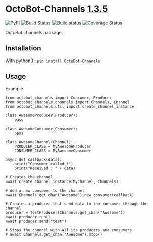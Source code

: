 # OctoBot-Channels [1.3.5](https://github.com/Drakkar-Software/OctoBot-Channels/blob/master/CHANGELOG.md)
[![PyPI](https://img.shields.io/pypi/v/OctoBot-Channels.svg)](https://pypi.python.org/pypi/OctoBot-Channels/)
[![Build Status](https://api.travis-ci.com/Drakkar-Software/OctoBot-Channels.svg?branch=master)](https://travis-ci.org/Drakkar-Software/OctoBot-Channels) 
[![Build status](https://ci.appveyor.com/api/projects/status/erg9ebvtco73x5h4?svg=true)](https://ci.appveyor.com/project/Herklos/octobot-channels)
[![Coverage Status](https://coveralls.io/repos/github/Drakkar-Software/OctoBot-Channels/badge.svg?branch=master)](https://coveralls.io/github/Drakkar-Software/OctoBot-Channels?branch=master)

OctoBot channels package.

## Installation
With python3 : `pip install OctoBot-Channels`

## Usage
Example
```
from octobot_channels import Consumer, Producer
from octobot_channels.channels import Channels, Channel
from octobot_channels.util import create_channel_instance

class AwesomeProducer(Producer):
    pass

class AwesomeConsumer(Consumer):
    pass

class AwesomeChannel(Channel):
    PRODUCER_CLASS = MyAwesomeProducer
    CONSUMER_CLASS = MyAwesomeConsumer

async def callback(data):
    print("Consumer called !")
    print("Received : " + data)

# Creates the channel
await create_channel_instance(MyChannel, Channels)

# Add a new consumer to the channel
await Channels.get_chan("Awesome").new_consumer(callback)

# Creates a producer that send data to the consumer through the channel
producer = TestProducer(Channels.get_chan("Awesome"))
await producer.run()
await producer.send("test")

# Stops the channel with all its producers and consumers
# await Channels.get_chan("Awesome").stop()
```
